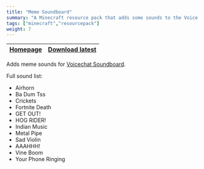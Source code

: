 ```yaml
---
title: "Meme Soundboard"
summary: "A Minecraft resource pack that adds some sounds to the Voice Chat Soundboard mod, a mod that allows you to play sounds via Simple Voice Chat."
tags: ["minecraft","resourcepack"]
weight: 7
---
```


| [Homepage](https://modrinth.com/resourcepack/meme-soundboard) | [Download latest](https://modrinth.com/resourcepack/meme-soundboard/version/latest) |
|---|---|

Adds meme sounds for [Voicechat Soundboard](https://modrinth.com/mod/voicechat-soundboard).

Full sound list:
- Airhorn
- Ba Dum Tss
- Crickets
- Fortnite Death
- GET OUT!
- HOG RIDER!
- Indian Music
- Metal Pipe
- Sad Violin
- AAAHHH!
- Vine Boom
- Your Phone Ringing
